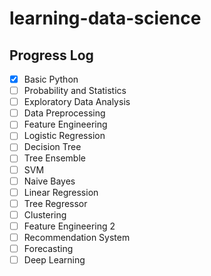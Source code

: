 # learning-data-science

## Progress Log
- [x] Basic Python
- [ ] Probability and Statistics
- [ ] Exploratory Data Analysis
- [ ] Data Preprocessing
- [ ] Feature Engineering
- [ ] Logistic Regression
- [ ] Decision Tree
- [ ] Tree Ensemble
- [ ] SVM
- [ ] Naive Bayes
- [ ] Linear Regression
- [ ] Tree Regressor
- [ ] Clustering
- [ ] Feature Engineering 2
- [ ] Recommendation System
- [ ] Forecasting
- [ ] Deep Learning
